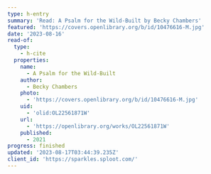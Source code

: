 ```yaml
---
type: h-entry
summary: 'Read: A Psalm for the Wild-Built by Becky Chambers'
featured: 'https://covers.openlibrary.org/b/id/10476616-M.jpg'
date: '2023-08-16'
read-of:
  type:
    - h-cite
  properties:
    name:
      - A Psalm for the Wild-Built
    author:
      - Becky Chambers
    photo:
      - 'https://covers.openlibrary.org/b/id/10476616-M.jpg'
    uid:
      - 'olid:OL22561871W'
    url:
      - 'https://openlibrary.org/works/OL22561871W'
    published:
      - 2021
progress: finished
updated: '2023-08-17T03:44:39.235Z'
client_id: 'https://sparkles.sploot.com/'
---
```


